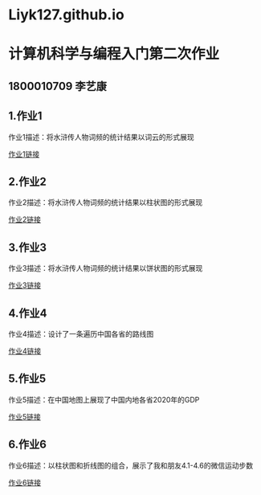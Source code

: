# Liyk127.github.io

# 计算机科学与编程入门第二次作业
## 1800010709 李艺康
## 1.作业1
作业1描述：将水浒传人物词频的统计结果以词云的形式展现

[作业1链接](http://Liyk127.github.io/wordcloud_shuihuzhuan.html)
## 2.作业2
作业2描述：将水浒传人物词频的统计结果以柱状图的形式展现

[作业2链接](http://Liyk127.github.io/bar_shuihuzhuan.html)
## 3.作业3
作业3描述：将水浒传人物词频的统计结果以饼状图的形式展现

[作业3链接](http://Liyk127.github.io/pie_shuihuzhuan.html)
## 4.作业4
作业4描述：设计了一条遍历中国各省的路线图

[作业4链接](http://Liyk127.github.io/geo_line_china.html)
## 5.作业5
作业5描述：在中国地图上展现了中国内地各省2020年的GDP

[作业5链接](http://Liyk127.github.io/GDP_map.html)
## 6.作业6
作业6描述：以柱状图和折线图的组合，展示了我和朋友4.1-4.6的微信运动步数

[作业6链接](http://Liyk127.github.io/bar_line_step_number.html)

